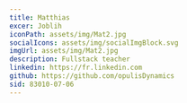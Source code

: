 ```yaml
---
title: Matthias
excer: Joblih
iconPath: assets/img/Mat2.jpg
socialIcons: assets/img/socialImgBlock.svg
imgUrl: assets/img/Mat2.jpg
description: Fullstack teacher
linkedin: https://fr.linkedin.com
github: https://github.com/opulisDynamics
sid: 83010-07-06
---
```

